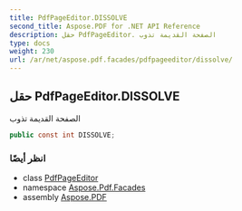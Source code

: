 ```yaml
---
title: PdfPageEditor.DISSOLVE
second_title: Aspose.PDF for .NET API Reference
description: حقل PdfPageEditor. الصفحة القديمة تذوب
type: docs
weight: 230
url: /ar/net/aspose.pdf.facades/pdfpageeditor/dissolve/
---
```

## حقل PdfPageEditor.DISSOLVE

الصفحة القديمة تذوب

```csharp
public const int DISSOLVE;
```

### انظر أيضًا

* class [PdfPageEditor](../)
* namespace [Aspose.Pdf.Facades](../../../aspose.pdf.facades/)
* assembly [Aspose.PDF](../../../)